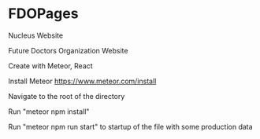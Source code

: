 # FDOPages
Nucleus Website

Future Doctors Organization Website 

Create with Meteor, React

Install Meteor https://www.meteor.com/install 

Navigate to the root of the directory

Run "meteor npm install" 

Run "meteor npm run start" to startup of the file with some production data 


